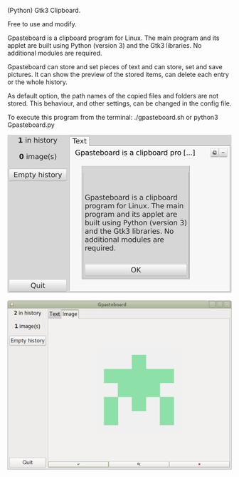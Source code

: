 (Python) Gtk3 Clipboard.

Free to use and modify.

Gpasteboard is a clipboard program for Linux.
The main program and its applet are built using
Python (version 3) and the Gtk3 libraries. 
No additional modules are required.

Gpasteboard can store and set pieces of text and
can store, set and save pictures. It can show the 
preview of the stored items, can delete each entry
or the whole history.

As default option, the path names of the copied files and folders are not stored.
This behaviour, and other settings, can be changed in the config file.

To execute this program from the terminal:
./gpasteboard.sh
or
python3 Gpasteboard.py

![My image](https://github.com/frank038/gpasteboard/blob/master/Screen1.png)

![My image](https://github.com/frank038/gpasteboard/blob/master/Screen2.png)
